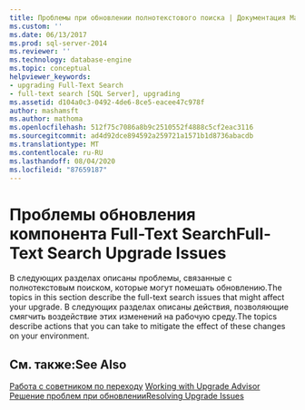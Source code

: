 ```yaml
---
title: Проблемы при обновлении полнотекстового поиска | Документация Майкрософт
ms.custom: ''
ms.date: 06/13/2017
ms.prod: sql-server-2014
ms.reviewer: ''
ms.technology: database-engine
ms.topic: conceptual
helpviewer_keywords:
- upgrading Full-Text Search
- full-text search [SQL Server], upgrading
ms.assetid: d104a0c3-0492-4de6-8ce5-eacee47c978f
author: mashamsft
ms.author: mathoma
ms.openlocfilehash: 512f75c7086a8b9c2510552f4888c5cf2eac3116
ms.sourcegitcommit: ad4d92dce894592a259721a1571b1d8736abacdb
ms.translationtype: MT
ms.contentlocale: ru-RU
ms.lasthandoff: 08/04/2020
ms.locfileid: "87659187"
---
```

# <a name="full-text-search-upgrade-issues"></a><span data-ttu-id="416b7-102">Проблемы обновления компонента Full-Text Search</span><span class="sxs-lookup"><span data-stu-id="416b7-102">Full-Text Search Upgrade Issues</span></span>
  <span data-ttu-id="416b7-103">В следующих разделах описаны проблемы, связанные с полнотекстовым поиском, которые могут помешать обновлению.</span><span class="sxs-lookup"><span data-stu-id="416b7-103">The topics in this section describe the full-text search issues that might affect your upgrade.</span></span> <span data-ttu-id="416b7-104">В следующих разделах описаны действия, позволяющие смягчить воздействие этих изменений на рабочую среду.</span><span class="sxs-lookup"><span data-stu-id="416b7-104">The topics describe actions that you can take to mitigate the effect of these changes on your environment.</span></span>  
  
## <a name="see-also"></a><span data-ttu-id="416b7-105">См. также:</span><span class="sxs-lookup"><span data-stu-id="416b7-105">See Also</span></span>  
 <span data-ttu-id="416b7-106">[Работа с советником по переходу](../../../2014/sql-server/install/working-with-upgrade-advisor.md) </span><span class="sxs-lookup"><span data-stu-id="416b7-106">[Working with Upgrade Advisor](../../../2014/sql-server/install/working-with-upgrade-advisor.md) </span></span>  
 [<span data-ttu-id="416b7-107">Решение проблем при обновлении</span><span class="sxs-lookup"><span data-stu-id="416b7-107">Resolving Upgrade Issues</span></span>](../../../2014/sql-server/install/resolving-upgrade-issues.md)  
  
  
